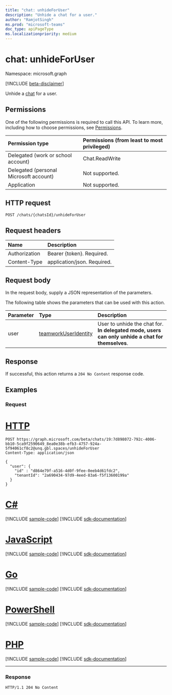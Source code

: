 ```yaml
---
title: "chat: unhideForUser"
description: "Unhide a chat for a user."
author: "RamjotSingh"
ms.prod: "microsoft-teams"
doc_type: apiPageType
ms.localizationpriority: medium
---
```


# chat: unhideForUser
Namespace: microsoft.graph

[!INCLUDE [beta-disclaimer](../../includes/beta-disclaimer.md)]

Unhide a [chat](../resources/chat.md) for a user.

## Permissions
One of the following permissions is required to call this API. To learn more, including how to choose permissions, see [Permissions](/graph/permissions-reference).

|Permission type|Permissions (from least to most privileged)|
|:---|:---|
|Delegated (work or school account)|Chat.ReadWrite|
|Delegated (personal Microsoft account) | Not supported. |
|Application | Not supported. |

## HTTP request

<!-- {
  "blockType": "ignored"
}
-->
``` http
POST /chats/{chatsId}/unhideForUser
```

## Request headers
|Name|Description|
|:---|:---|
|Authorization|Bearer {token}. Required.|
|Content-Type|application/json. Required.|

## Request body
In the request body, supply a JSON representation of the parameters.

The following table shows the parameters that can be used with this action.

|Parameter|Type|Description|
|:---|:---|:---|
|user|[teamworkUserIdentity](../resources/teamworkuseridentity.md)|User to unhide the chat for. **In delegated mode, users can only unhide a chat for themselves**.|

## Response

If successful, this action returns a `204 No Content` response code.

## Examples

### Request

# [HTTP](#tab/http)
<!-- {
  "blockType": "request",
  "name": "chat_unhideforuser",
  "sampleKeys": ["19:7d898072-792c-4006-bb10-5ca9f2590649_8ea0e38b-efb3-4757-924a-5f94061cf8c2@unq.gbl.spaces"]
}
-->
``` http
POST https://graph.microsoft.com/beta/chats/19:7d898072-792c-4006-bb10-5ca9f2590649_8ea0e38b-efb3-4757-924a-5f94061cf8c2@unq.gbl.spaces/unhideForUser
Content-Type: application/json

{
  "user": {
    "id" : "d864e79f-a516-4d0f-9fee-0eeb4d61fdc2",
    "tenantId": "2a690434-97d9-4eed-83a6-f5f13600199a"
  }
}
```

# [C#](#tab/csharp)
[!INCLUDE [sample-code](../includes/snippets/csharp/chat-unhideforuser-csharp-snippets.md)]
[!INCLUDE [sdk-documentation](../includes/snippets/snippets-sdk-documentation-link.md)]

# [JavaScript](#tab/javascript)
[!INCLUDE [sample-code](../includes/snippets/javascript/chat-unhideforuser-javascript-snippets.md)]
[!INCLUDE [sdk-documentation](../includes/snippets/snippets-sdk-documentation-link.md)]

# [Go](#tab/go)
[!INCLUDE [sample-code](../includes/snippets/go/chat-unhideforuser-go-snippets.md)]
[!INCLUDE [sdk-documentation](../includes/snippets/snippets-sdk-documentation-link.md)]

# [PowerShell](#tab/powershell)
[!INCLUDE [sample-code](../includes/snippets/powershell/chat-unhideforuser-powershell-snippets.md)]
[!INCLUDE [sdk-documentation](../includes/snippets/snippets-sdk-documentation-link.md)]

# [PHP](#tab/php)
[!INCLUDE [sample-code](../includes/snippets/php/chat-unhideforuser-php-snippets.md)]
[!INCLUDE [sdk-documentation](../includes/snippets/snippets-sdk-documentation-link.md)]

---



### Response

<!-- {
  "blockType": "response",
  "truncated": true
}
-->
``` http
HTTP/1.1 204 No Content
```

